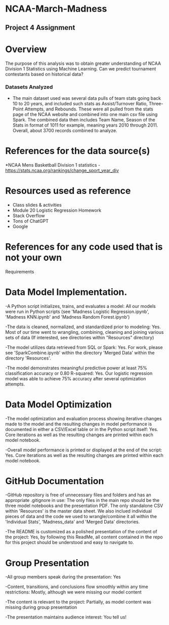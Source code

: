 # NCAA-March-Madness

## Project 4 Assignment

# Overview
The purpose of this analysis was to obtain greater understanding of NCAA Division 1 Statistics using Machine Learning. Can we predict tournament contestants based on historical data?
  
### Datasets Analyzed 
   * The main dataset used was several data pulls of team stats going back 10 to 20 years, and included such stats as Assist/Turnover Ratio, Three-Point Attempts, and Rebounds. These were all pulled from the stats page of the NCAA website and combined into one main csv file using Spark. The combined data then includes Team Name, Season of the Stats in format of 1011 for example, meaning years 2010 through 2011. Overall, about 3700 records combined to analyze.

# References for the data source(s)
*NCAA Mens Basketball Division 1 statistics - https://stats.ncaa.org/rankings/change_sport_year_div

# Resources used as reference
- Class slides & activities
- Module 20 Logistic Regression Homework
- Stack Overflow
- Tons of ChatGPT
- Google

# References for any code used that is not your own

Requirements
# Data Model Implementation.
-A Python script initializes, trains, and evaluates a model: All our models were run in Python scripts (see 'Madness Logistic Regression.ipynb', 'Madness KNN.ipynb' and 'Madness Random Forest.ipynb')

-The data is cleaned, normalized, and standardized prior to modeling: Yes. Most of our time went to wrangling, combining, cleaning and joining various sets of data (If interested, see directories within "Resources" directory)

-The model utilizes data retrieved from SQL or Spark: Yes. For work, please see 'SparkCombine.ipynb' within the directory 'Merged Data' within the directory 'Resources'.

-The model demonstrates meaningful predictive power at least 75% classification accuracy or 0.80 R-squared: Yes. Our logistic regression model was able to achieve 75% accuracy after several optimization attempts.

# Data Model Optimization
-The model optimization and evaluation process showing iterative changes made to the model and the resulting changes in model performance is documented in either a CSV/Excel table or in the Python script itself: Yes. Core iterations as well as the resulting changes are printed within each model notebook.

-Overall model performance is printed or displayed at the end of the script: Yes. Core iterations as well as the resulting changes are printed within each model notebook.

# GitHub Documentation
-GitHub repository is free of unnecessary files and folders and has an appropriate .gitignore in use: The only files in the main repo should be the three model notebooks and the presentation PDF. The only standalone CSV within 'Resources' is the master data sheet. We also inclued individual pieces of data and the code we used to wrangle/combine it all within the 'Individual Stats', 'Madness_data' and 'Merged Data' directories. 

-The README is customized as a polished presentation of the content of the project: Yes, by following this ReadMe, all content contained in the repo for this project should be understood and easy to navigate to.

# Group Presentation
-All group members speak during the presentation: Yes

-Content, transitions, and conclusions flow smoothly within any time restrictions: Mostly, although we were missing our model content

-The content is relevant to the project: Partially, as model content was missing during group presentation

-The presentation maintains audience interest: You tell us!
